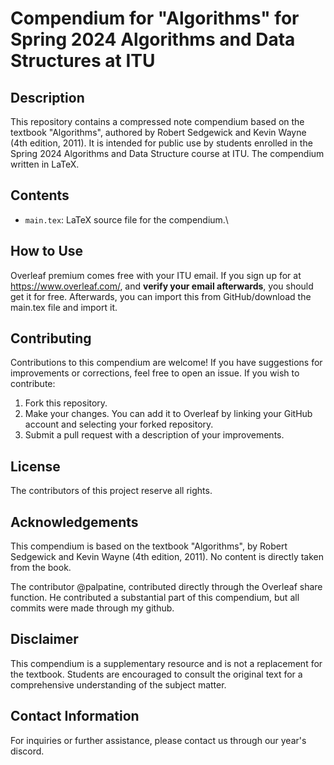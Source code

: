 # Compendium for "Algorithms" for Spring 2024 Algorithms and Data Structures at ITU

## Description

This repository contains a compressed note compendium based on the textbook "Algorithms", authored by Robert Sedgewick and Kevin Wayne (4th edition, 2011). It is intended for public use by students enrolled in the Spring 2024 Algorithms and Data Structure course at ITU. The compendium written in LaTeX.

## Contents

- `main.tex`: LaTeX source file for the compendium.\

## How to Use

Overleaf premium comes free with your ITU email. If you sign up for at https://www.overleaf.com/, and **verify your email afterwards**, you should get it for free. Afterwards, you can import this from GitHub/download the main.tex file and import it.

## Contributing

Contributions to this compendium are welcome! If you have suggestions for improvements or corrections, feel free to open an issue. If you wish to contribute:

1. Fork this repository.
2. Make your changes. You can add it to Overleaf by linking your GitHub account and selecting your forked repository.
3. Submit a pull request with a description of your improvements.

## License

The contributors of this project reserve all rights.

## Acknowledgements

This compendium is based on the textbook "Algorithms", by Robert Sedgewick and Kevin Wayne (4th edition, 2011). No content is directly taken from the book.

The contributor @palpatine, contributed directly through the Overleaf share function. He contributed a substantial part of this compendium, but all commits were made through my github.

## Disclaimer

This compendium is a supplementary resource and is not a replacement for the textbook. Students are encouraged to consult the original text for a comprehensive understanding of the subject matter.

## Contact Information

For inquiries or further assistance, please contact us through our year's discord.
